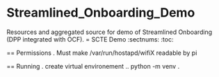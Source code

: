 # Streamlined_Onboarding_Demo
Resources and aggregated source for demo of Streamlined Onboarding (DPP integrated with OCF).
= SCTE Demo
:sectnums:
:toc:



== Permissions
. Must make /var/run/hostapd/wifiX readable by pi


== Running
. create virtual environement
..  python -m venv .
